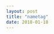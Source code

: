 ```yaml
---
layout: post
title: "nametag"
date: 2018-01-18
---
```

<script src="../../../../js/d3.v4.min.js"></script>
<canvas width="600" height="800"></canvas>
<script>
	var canvas = d3.select("canvas").node()//.on("touchmove mousemove", moved).node(),
		context = canvas.getContext("2d"),
		width = canvas.width,
		height = canvas.height;

	var color_scale = d3.scaleOrdinal(d3.schemeCategory10);
	var num_points = 150;
	// var u1,u2,theta,r;
	var sites = d3.range(num_points)
		.map(function(d) {
			let x = 15 + Math.random()*(width-30)
			let y = 20 + Math.random()*(height-40)
			while (x > 200 && x < 400 && y > 150 && y < 650) {
				x = 15 + Math.random()*(width-30)
				y = 20 + Math.random()*(height-40)
			}
			return [x,y]
			
			// return [15 + Math.random()*(width-30), 20 + Math.random()*(height-40)]
			
			// let u1 = Math.random();
			// let u2 = Math.random();
			// let theta = Math.PI*2*u2;
			// let r = Math.sqrt(-Math.log(u1*u1))
			// return [width/2 + r*Math.cos(theta) * 80, height/2 - r*Math.sin(theta) * 80];
		});
	redraw();

	// d3.timer(function(t0) {
	// 	sites.forEach(function(s) {
	// 		s[0]+= 2*Math.random()-1;
	// 		s[1]+= 2*Math.random()-1;
	// 	})
	// 	redraw(t0);
	// 	return t0 > 10;
	// });

	function moved() {
		context.clearRect(0, 0, width, height);
	}

	function redraw(t) {
		context.lineWidth = 3;

		var voronoi = d3.voronoi()
			.extent([[-5, -5], [width + 5, height + 5]]);

		var diagram = voronoi(sites),
			links = diagram.links(),
			polygons = diagram.polygons();

		context.clearRect(0, 0, width, height);


		context.beginPath();

		for (var i = 0; i<polygons.length; i++) drawCell(polygons[i]);
		
		// context.stroke();


		// context.strokeStyle = color_scale(3);
		// context.stroke();

		// context.beginPath();
		// context.strokeStyle = "rgba(0,0,0,0.01)";
		// context.stroke();

		// for (var i = 0, n = links.length; i < n; ++i) drawLink(links[i]);


		// var adj_list = buildAdjList(links);
		// var verts = Object.keys(adj_list);
		// var min_spanning_tree = prims(adj_list, verts);

		// context.beginPath();
		// var x0 = parseFloat(verts[0].split(",")[0]);
		// var y0 = parseFloat(verts[0].split(",")[1]);
		// context.moveTo(x0, y0);
		// context.arc(x0, y0, 2.5, 0, Math.PI*2, false);

		// var from, to;
		// for (var i = 1; i<min_spanning_tree.length; i++) {
		// 	from = verts[min_spanning_tree[i]].split(",");
		// 	to = verts[i].split(",");
		// 	context.moveTo(parseFloat(from[0]), parseFloat(from[1]));
		// 	context.lineTo(parseFloat(to[0]), parseFloat(to[1]));
		// }

		// context.strokeStyle = "rgba(220,150,150,0.5)";
		context.strokeStyle = "rgba(150,150,220,0.5)";
		context.lineWidth = 3;
		context.stroke();

		function drawCell(cell) {
			if (!cell) return false;
			context.moveTo(cell[0][0], cell[0][1]);
			for (var i = 1; i<cell.length; i++) {
				context.lineTo(cell[i][0], cell[i][1]);
			}
			context.closePath();
			return true;
		}




		// var text = context.selectAll("text")
		// 	.data(circleData)
		// 	.enter()
		// 	.append("text");

		// //Add SVG Text Element Attributes
		// var textLabels = text
		// 	.attr("x", function(d) { return d.cx; })
		// 	.attr("y", function(d) { return d.cy; })
		// 	.text( function (d) { return "( " + d.cx + ", " + d.cy +" )"; })
		// 	.attr("font-family", "sans-serif")
		// 	.attr("font-size", "20px")
		// 	.attr("fill", "red");
	

		function drawLink(link) {
			context.moveTo(link.source[0], link.source[1]);
			context.lineTo(link.target[0], link.target[1]);
		}
	}


	// function prims(adj_list, verts) {
	// 	var parent = [],
	// 		key = [],
	// 		mstSet = [];
	// 	for (var i = 0; i<verts.length; i++) {
	// 		key[i] = Infinity;
	// 		mstSet[i] = false;
	// 	}

	// 	key[0] = 0;
	// 	parent[0] = -1;

	// 	for (var c = 0; c<verts.length-1; c++) {
	// 		var u;
	// 		var min = Infinity;
	// 		for (var i = 0; i<mstSet.length; i++) {
	// 			if (mstSet[i] === false  && key[i] < min) {
	// 				u = i;
	// 				min = key[i]
	// 			}
	// 		}

	// 		mstSet[u] = true;

	// 		for (var v = 0; v<adj_list[verts[u]].length; v++) {
	// 			var id = findId(adj_list[verts[u]][v], verts)
	// 			var d = dist(u, id, verts);
	// 			if (mstSet[id] === false && d < key[id]) {
	// 				parent[id] = u;
	// 				key[id] = d;
	// 			}
	// 		}
	// 	}

	// 	return parent;
	// }


	// function dist(i, j, verts) {
	// 	var from = verts[i].split(",");
	// 	var to = verts[j].split(",");
	// 	var dx = from[0] - to[0]
	// 	var dy = from[1] - to[1]
	// 	return dx*dx + dy*dy;
	// }
	// function findId(pair, verts) {
	// 	for (var i = 0; i<verts.length; i++) {
	// 		if (verts[i] === pair) {
	// 			return i;
	// 		}
	// 	}
	// }

	// function buildAdjList(l) {
	// 	var adj_list = {};
	// 	var pair, target
	// 	for (var i = 0; i<l.length; i++) {
	// 		pair = ""+l[i].source[0]+","+l[i].source[1];
	// 		target = ""+l[i].target[0]+","+l[i].target[1];
	// 		if (!adj_list.hasOwnProperty(pair)) {
	// 			adj_list[pair] = [];
	// 		}
	// 		if (!adj_list[pair].includes(target)) adj_list[pair].push(target);

	// 		if (!adj_list.hasOwnProperty(target)) {
	// 			adj_list[target] = [];
	// 		}
	// 		if (!adj_list[target].includes(pair)) adj_list[target].push(pair);
	// 	}
	// 	return adj_list;
	// }
</script>